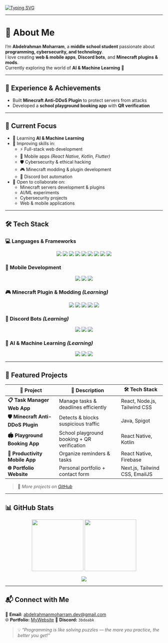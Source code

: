<!-- Animated Typing Header -->
[![Typing SVG](https://readme-typing-svg.demolab.com?font=Fira+Code&size=28&pause=1000&color=00F7FF&center=true&vCenter=true&width=800&lines=%F0%9F%91%8B+Hi%2C+I'm+Abdelrahman+Moharram;🚀+Passionate+Programmer;💻+Full-Stack+Developer;🛡️+Cybersecurity+Enthusiast;🤖+AI+%26+ML+Learner)](https://git.io/typing-svg)

---

# 👋 About Me  
I’m **Abdelrahman Moharram**, a **middle school student** passionate about **programming, cybersecurity, and technology**.  
I love creating **web & mobile apps**, **Discord bots**, and **Minecraft plugins & mods**.  
Currently exploring the world of **AI & Machine Learning** 🚀  

---

## 🌟 Experience & Achievements
- Built **Minecraft Anti-DDoS Plugin** to protect servers from attacks  
- Developed a **school playground booking app** with **QR verification**
---

## 🚀 Current Focus
- 🔭 Learning **AI & Machine Learning**  
- 🌱 Improving skills in:  
  - ⚡ Full-stack web development  
  - 📱 Mobile apps *(React Native, Kotlin, Flutter)*  
  - 🛡️ Cybersecurity & ethical hacking  
  - 🎮 Minecraft modding & plugin development  
  - 🤖 Discord bot automation  
- 🤝 Open to collaborate on:  
  - Minecraft servers development & plugins  
  - AI/ML experiments  
  - Cybersecurity projects  
  - Web & mobile applications  

---

## 🛠️ Tech Stack  

### 💻 Languages & Frameworks
<p align="center">
  <img src="https://img.shields.io/badge/Java-%23ED8B00?style=for-the-badge&logo=openjdk&logoColor=white" />
  <img src="https://img.shields.io/badge/Python-3670A0?style=for-the-badge&logo=python&logoColor=white" />
  <img src="https://img.shields.io/badge/HTML5-E34F26?style=for-the-badge&logo=html5&logoColor=white" />
  <img src="https://img.shields.io/badge/CSS3-1572B6?style=for-the-badge&logo=css3&logoColor=white" />
  <img src="https://img.shields.io/badge/JavaScript-F7DF1E?style=for-the-badge&logo=javascript&logoColor=black" />
  <img src="https://img.shields.io/badge/TypeScript-007ACC?style=for-the-badge&logo=typescript&logoColor=white" />
  <img src="https://img.shields.io/badge/React-20232A?style=for-the-badge&logo=react&logoColor=61DAFB" />
  <img src="https://img.shields.io/badge/Next.js-000000?style=for-the-badge&logo=next.js&logoColor=white" />
  <img src="https://img.shields.io/badge/Express.js-000000?style=for-the-badge&logo=express&logoColor=white" />
</p>

### 📱 Mobile Development
<p align="center">
  <img src="https://img.shields.io/badge/React_Native-20232A?style=for-the-badge&logo=react&logoColor=61DAFB" />
  <img src="https://img.shields.io/badge/Kotlin-7F52FF?style=for-the-badge&logo=kotlin&logoColor=white" />
  <img src="https://img.shields.io/badge/Flutter-02569B?style=for-the-badge&logo=flutter&logoColor=white" />
</p>

### 🎮 Minecraft Plugin & Modding *(Learning)*
<p align="center">
  <img src="https://img.shields.io/badge/Spigot-FFA500?style=for-the-badge" />
  <img src="https://img.shields.io/badge/Bukkit-FF9900?style=for-the-badge" />
  <img src="https://img.shields.io/badge/Paper-white?style=for-the-badge" />
  <img src="https://img.shields.io/badge/Forge-333333?style=for-the-badge" />
  <img src="https://img.shields.io/badge/Fabric-5F5F5F?style=for-the-badge" />
</p>

### 🤖 Discord Bots *(Learning)*
<p align="center">
  <img src="https://img.shields.io/badge/Node.js-339933?style=for-the-badge&logo=node.js&logoColor=white" />
  <img src="https://img.shields.io/badge/Discord.js-5865F2?style=for-the-badge&logo=discord&logoColor=white" />
  <img src="https://img.shields.io/badge/Discord.py-7289DA?style=for-the-badge&logo=discord&logoColor=white" />
</p>

### 🧠 AI & Machine Learning *(Learning)*
<p align="center">
  <img src="https://img.shields.io/badge/TensorFlow-FF6F00?style=for-the-badge&logo=tensorflow&logoColor=white" />
  <img src="https://img.shields.io/badge/Keras-D00000?style=for-the-badge&logo=keras&logoColor=white" />
  <img src="https://img.shields.io/badge/Scikit--learn-F7931E?style=for-the-badge&logo=scikit-learn&logoColor=white" />
</p>

---

## 💼 Featured Projects  

| 🚀 Project | 📝 Description | 🛠️ Tech Stack |
|------------|---------------|----------------|
| **📋 Task Manager Web App** | Manage tasks & deadlines efficiently | React, Node.js, Tailwind CSS |
| **🛡️ Minecraft Anti-DDoS Plugin** | Detects & blocks suspicious traffic | Java, Spigot |
| **🏟️ Playground Booking App** | School playground booking + QR verification | React Native, Kotlin |
| **📱 Productivity Mobile App** | Organize reminders & tasks | React Native, Firebase |
| **🌐 Portfolio Website** | Personal portfolio + contact form | Next.js, Tailwind CSS, EmailJS |

> 🔗 *More projects on [GitHub](https://github.com/AbdelrahmanM1)*

---

## 📊 GitHub Stats  

<p align="center">
  <img src="https://github-readme-stats.vercel.app/api?username=AbdelrahmanM1&show_icons=true&theme=radical" height="165" />
  <img src="https://github-readme-streak-stats.herokuapp.com?user=AbdelrahmanM1&theme=radical&hide_border=true" height="165" />
</p>

<p align="center">
  <img src="https://github-readme-stats.vercel.app/api/top-langs/?username=AbdelrahmanM1&layout=compact&theme=radical" />
</p>

---

## 📬 Connect with Me  

📧 **Email:** [abdelrahmanmoharram.dev@gmail.com](mailto:abdelrahmanmoharram.dev@gmail.com)  
🌐 **Portfolio:** [MyWebsite](https://abdelrahmanmoharram.vercel.app)
💬 **Discord:** `3bdoabk`  

> 💡 *“Programming is like solving puzzles — the more you practice, the better you get!”*
